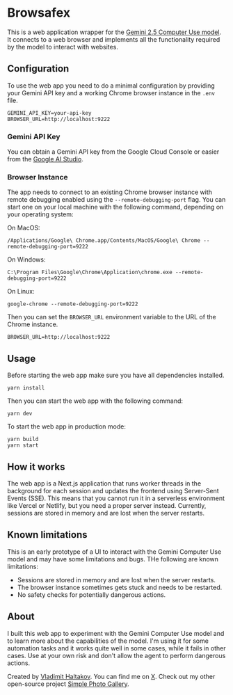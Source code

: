 # Browsafex

This is a web application wrapper for the [Gemini 2.5 Computer Use model](https://blog.google/technology/google-deepmind/gemini-computer-use-model/). It connects to a web browser and implements all the functionality required by the model to interact with websites.

## Configuration

To use the web app you need to do a minimal configuration by providing your Gemini API key and a working Chrome browser instance in the `.env` file.

```
GEMINI_API_KEY=your-api-key
BROWSER_URL=http://localhost:9222
```

### Gemini API Key

You can obtain a Gemini API key from the Google Cloud Console or easier from the [Google AI Studio](https://aistudio.google.com/app/api-keys).

### Browser Instance

The app needs to connect to an existing Chrome browser instance with remote debugging enabled using the `--remote-debugging-port` flag. You can start one on your local machine with the following command, depending on your operating system:

On MacOS:

```
/Applications/Google\ Chrome.app/Contents/MacOS/Google\ Chrome --remote-debugging-port=9222
```

On Windows:

```
C:\Program Files\Google\Chrome\Application\chrome.exe --remote-debugging-port=9222
```

On Linux:

```
google-chrome --remote-debugging-port=9222
```

Then you can set the `BROWSER_URL` environment variable to the URL of the Chrome instance.

```
BROWSER_URL=http://localhost:9222
```

## Usage

Before starting the web app make sure you have all dependencies installed.

```
yarn install
```

Then you can start the web app with the following command:

```
yarn dev
```

To start the web app in production mode:

```
yarn build
yarn start
```

## How it works

The web app is a Next.js application that runs worker threads in the background for each session and updates the frontend using Server-Sent Events (SSE). This means that you cannot run it in a serverless environment like Vercel or Netlify, but you need a proper server instead. Currently, sessions are stored in memory and are lost when the server restarts.

## Known limitations

This is an early prototype of a UI to interact with the Gemini Computer Use model and may have some limitations and bugs. THe following are known limitations:

- Sessions are stored in memory and are lost when the server restarts.
- The browser instance sometimes gets stuck and needs to be restarted.
- No safety checks for potentially dangerous actions.

## About

I built this web app to experiment with the Gemini Computer Use model and to learn more about the capabilities of the model. I'm using it for some automation tasks and it works quite well in some cases, while it fails in other cases. Use at your own risk and don't allow the agent to perform dangerous actions.

Created by [Vladimit Haltakov](https://haltakov.net). You can find me on [X](https://x.com/haltakov). Check out my other open-source project [Simple Photo Gallery](https://simple.photo).

